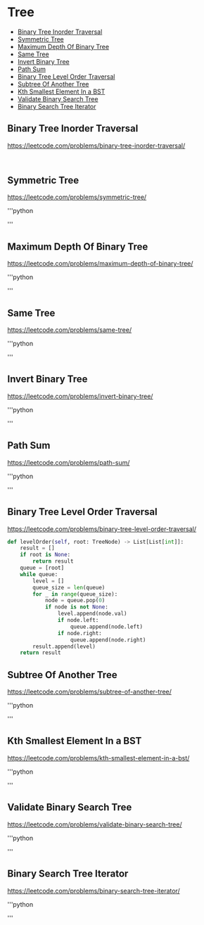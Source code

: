 # Tree

+ [Binary Tree Inorder Traversal](#binary-tree-inorder-traversal)
+ [Symmetric Tree](#symmetric-tree)
+ [Maximum Depth Of Binary Tree](#maximum-depth-of-binary-tree)
+ [Same Tree](#same-tree)
+ [Invert Binary Tree](#invert-binary-tree)
+ [Path Sum](#path-sum)
+ [Binary Tree Level Order Traversal](#binary-tree-level-order-traversal)
+ [Subtree Of Another Tree](#subtree-of-another-tree)
+ [Kth Smallest Element In a BST](#kth-smallest-element-in-a-bst)
+ [Validate Binary Search Tree](#validate-binary-search-tree)
+ [Binary Search Tree Iterator](#binary-search-tree-iterator)

## Binary Tree Inorder Traversal

https://leetcode.com/problems/binary-tree-inorder-traversal/

```python
   
```

## Symmetric Tree

https://leetcode.com/problems/symmetric-tree/

'''python

'''

## Maximum Depth Of Binary Tree

https://leetcode.com/problems/maximum-depth-of-binary-tree/

'''python

'''

## Same Tree

https://leetcode.com/problems/same-tree/

'''python

'''

## Invert Binary Tree

https://leetcode.com/problems/invert-binary-tree/

'''python

'''

## Path Sum

https://leetcode.com/problems/path-sum/

'''python

'''

## Binary Tree Level Order Traversal

https://leetcode.com/problems/binary-tree-level-order-traversal/

```python
def levelOrder(self, root: TreeNode) -> List[List[int]]:
    result = []
    if root is None:
        return result
    queue = [root]
    while queue:
        level = []
        queue_size = len(queue)
        for _ in range(queue_size):
            node = queue.pop(0)
            if node is not None:
                level.append(node.val)
                if node.left:
                    queue.append(node.left)
                if node.right:
                    queue.append(node.right)
        result.append(level)
    return result

```

## Subtree Of Another Tree

https://leetcode.com/problems/subtree-of-another-tree/

'''python

'''

## Kth Smallest Element In a BST

https://leetcode.com/problems/kth-smallest-element-in-a-bst/

'''python

'''

## Validate Binary Search Tree

https://leetcode.com/problems/validate-binary-search-tree/

'''python

'''

## Binary Search Tree Iterator

https://leetcode.com/problems/binary-search-tree-iterator/

'''python

'''
